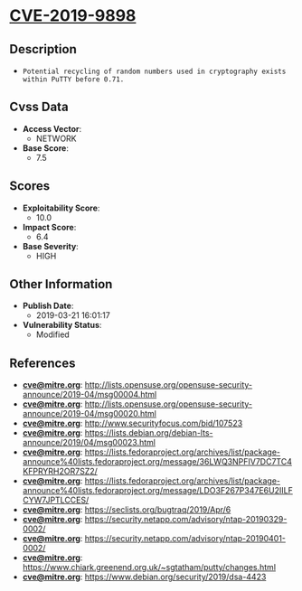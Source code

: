 
# [CVE-2019-9898](https://cve.mitre.org/cgi-bin/cvename.cgi?name=CVE-2019-9898)

## Description

- `Potential recycling of random numbers used in cryptography exists within PuTTY before 0.71.`

## Cvss Data

- **Access Vector**:
  - NETWORK
- **Base Score**:
  - 7.5

## Scores

- **Exploitability Score**:
  - 10.0
- **Impact Score**:
  - 6.4
- **Base Severity**:
  - HIGH

## Other Information

- **Publish Date**:
  - 2019-03-21 16:01:17
- **Vulnerability Status**:
  - Modified

## References

- **cve@mitre.org**: http://lists.opensuse.org/opensuse-security-announce/2019-04/msg00004.html
- **cve@mitre.org**: http://lists.opensuse.org/opensuse-security-announce/2019-04/msg00020.html
- **cve@mitre.org**: http://www.securityfocus.com/bid/107523
- **cve@mitre.org**: https://lists.debian.org/debian-lts-announce/2019/04/msg00023.html
- **cve@mitre.org**: https://lists.fedoraproject.org/archives/list/package-announce%40lists.fedoraproject.org/message/36LWQ3NPFIV7DC7TC4KFPRYRH2OR7SZ2/
- **cve@mitre.org**: https://lists.fedoraproject.org/archives/list/package-announce%40lists.fedoraproject.org/message/LDO3F267P347E6U2IILFCYW7JPTLCCES/
- **cve@mitre.org**: https://seclists.org/bugtraq/2019/Apr/6
- **cve@mitre.org**: https://security.netapp.com/advisory/ntap-20190329-0002/
- **cve@mitre.org**: https://security.netapp.com/advisory/ntap-20190401-0002/
- **cve@mitre.org**: https://www.chiark.greenend.org.uk/~sgtatham/putty/changes.html
- **cve@mitre.org**: https://www.debian.org/security/2019/dsa-4423
